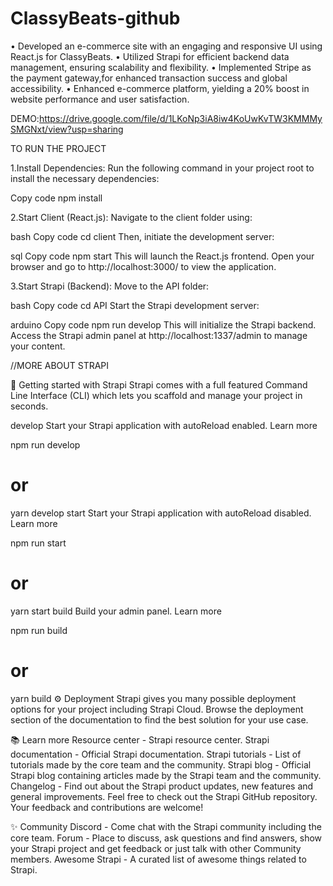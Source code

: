 # ClassyBeats-github
• Developed an e-commerce site with an engaging and responsive UI using React.js for ClassyBeats.
• Utilized Strapi for efficient backend data management, ensuring scalability and flexibility.
• Implemented Stripe as the payment gateway,for enhanced transaction success and global accessibility.
• Enhanced e-commerce platform, yielding a 20% boost in website performance and user satisfaction.

DEMO:https://drive.google.com/file/d/1LKoNp3iA8iw4KoUwKvTW3KMMMySMGNxt/view?usp=sharing

TO RUN THE PROJECT

1.Install Dependencies:
Run the following command in your project root to install the necessary dependencies:

Copy code
npm install

2.Start Client (React.js):
Navigate to the client folder using:

bash
Copy code
cd client
Then, initiate the development server:

sql
Copy code
npm start
This will launch the React.js frontend. Open your browser and go to http://localhost:3000/ to view the application.

3.Start Strapi (Backend):
Move to the API folder:

bash
Copy code
cd API
Start the Strapi development server:

arduino
Copy code
npm run develop
This will initialize the Strapi backend. Access the Strapi admin panel at http://localhost:1337/admin to manage your content.



//MORE ABOUT STRAPI

🚀 Getting started with Strapi
Strapi comes with a full featured Command Line Interface (CLI) which lets you scaffold and manage your project in seconds.

develop
Start your Strapi application with autoReload enabled. Learn more

npm run develop
# or
yarn develop
start
Start your Strapi application with autoReload disabled. Learn more

npm run start
# or
yarn start
build
Build your admin panel. Learn more

npm run build
# or
yarn build
⚙️ Deployment
Strapi gives you many possible deployment options for your project including Strapi Cloud. Browse the deployment section of the documentation to find the best solution for your use case.

📚 Learn more
Resource center - Strapi resource center.
Strapi documentation - Official Strapi documentation.
Strapi tutorials - List of tutorials made by the core team and the community.
Strapi blog - Official Strapi blog containing articles made by the Strapi team and the community.
Changelog - Find out about the Strapi product updates, new features and general improvements.
Feel free to check out the Strapi GitHub repository. Your feedback and contributions are welcome!

✨ Community
Discord - Come chat with the Strapi community including the core team.
Forum - Place to discuss, ask questions and find answers, show your Strapi project and get feedback or just talk with other Community members.
Awesome Strapi - A curated list of awesome things related to Strapi.
